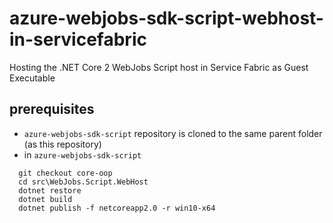 # azure-webjobs-sdk-script-webhost-in-servicefabric
Hosting the .NET Core 2 WebJobs Script host in Service Fabric as Guest Executable

## prerequisites
- `azure-webjobs-sdk-script` repository is cloned to the same parent folder (as this repository)
- in `azure-webjobs-sdk-script`
```
  git checkout core-oop
  cd src\WebJobs.Script.WebHost
  dotnet restore
  dotnet build
  dotnet publish -f netcoreapp2.0 -r win10-x64
```

